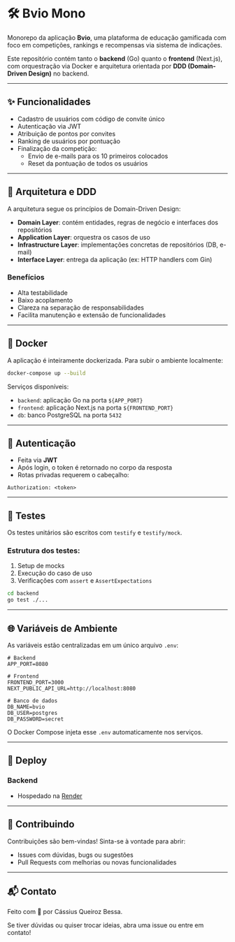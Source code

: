 # 🛠️ Bvio Mono

Monorepo da aplicação **Bvio**, uma plataforma de educação gamificada com foco em competições, rankings e recompensas via sistema de indicações.

Este repositório contém tanto o **backend** (Go) quanto o **frontend** (Next.js), com orquestração via Docker e arquitetura orientada por **DDD (Domain-Driven Design)** no backend.

---

## ✨ Funcionalidades

- Cadastro de usuários com código de convite único
- Autenticação via JWT
- Atribuição de pontos por convites
- Ranking de usuários por pontuação
- Finalização da competição:
  - Envio de e-mails para os 10 primeiros colocados
  - Reset da pontuação de todos os usuários

---

## 🧠 Arquitetura e DDD

A arquitetura segue os princípios de Domain-Driven Design:

- **Domain Layer**: contém entidades, regras de negócio e interfaces dos repositórios
- **Application Layer**: orquestra os casos de uso
- **Infrastructure Layer**: implementações concretas de repositórios (DB, e-mail)
- **Interface Layer**: entrega da aplicação (ex: HTTP handlers com Gin)

### Benefícios

- Alta testabilidade
- Baixo acoplamento
- Clareza na separação de responsabilidades
- Facilita manutenção e extensão de funcionalidades

---

## 🐳 Docker

A aplicação é inteiramente dockerizada. Para subir o ambiente localmente:

```bash
docker-compose up --build
```

Serviços disponíveis:

- `backend`: aplicação Go na porta `${APP_PORT}`
- `frontend`: aplicação Next.js na porta `${FRONTEND_PORT}`
- `db`: banco PostgreSQL na porta `5432`

---

## 🔐 Autenticação

- Feita via **JWT**
- Após login, o token é retornado no corpo da resposta
- Rotas privadas requerem o cabeçalho:

```
Authorization: <token>
```

---

## 🥪 Testes

Os testes unitários são escritos com `testify` e `testify/mock`.

### Estrutura dos testes:

1. Setup de mocks
2. Execução do caso de uso
3. Verificações com `assert` e `AssertExpectations`

```bash
cd backend
go test ./...
```

---

## 🌐 Variáveis de Ambiente

As variáveis estão centralizadas em um único arquivo `.env`:

```env
# Backend
APP_PORT=8080

# Frontend
FRONTEND_PORT=3000
NEXT_PUBLIC_API_URL=http://localhost:8080

# Banco de dados
DB_NAME=bvio
DB_USER=postgres
DB_PASSWORD=secret
```

O Docker Compose injeta esse `.env` automaticamente nos serviços.

---

## 🚀 Deploy

### Backend

- Hospedado na [Render](https://render.com)

---

## 🤝 Contribuindo

Contribuições são bem-vindas! Sinta-se à vontade para abrir:

- Issues com dúvidas, bugs ou sugestões
- Pull Requests com melhorias ou novas funcionalidades

---

## 📬 Contato

Feito com 💙 por Cássius Queiroz Bessa.

Se tiver dúvidas ou quiser trocar ideias, abra uma issue ou entre em contato!

